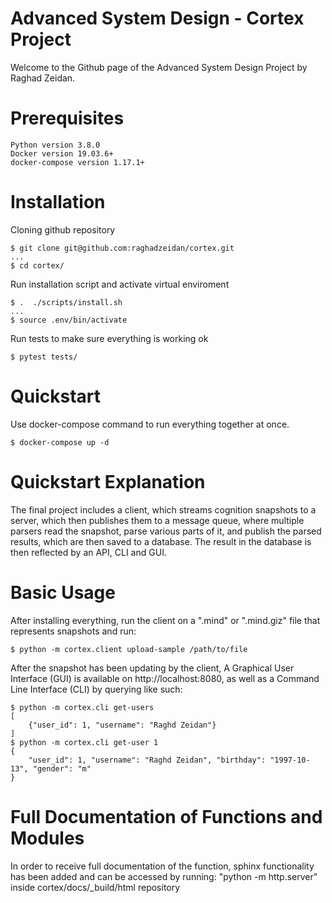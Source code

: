 # Advanced System Design - Cortex Project
Welcome to the Github page of the Advanced System Design Project by Raghad Zeidan.
# Prerequisites
```
Python version 3.8.0
Docker version 19.03.6+
docker-compose version 1.17.1+
```

# Installation
Cloning github repository
```
$ git clone git@github.com:raghadzeidan/cortex.git
...
$ cd cortex/
```

Run installation script and activate virtual enviroment
```
$ .  ./scripts/install.sh
...
$ source .env/bin/activate
```

Run tests to make sure everything is working ok
```
$ pytest tests/
```

# Quickstart
Use docker-compose command to run everything together at once.
```
$ docker-compose up -d
```
# Quickstart Explanation
  The final project includes a client, which streams cognition snapshots to a server, 
  which then publishes them to a message queue, where multiple parsers read the snapshot,
  parse various parts of it, and publish the parsed results, which are then saved to a database.
  The result in the database is then reflected by an API, CLI and GUI.
  
# Basic Usage
After installing everything, run the client on a ".mind" or ".mind.giz" file that represents snapshots and run:
```
$ python -m cortex.client upload-sample /path/to/file
```
After the snapshot has been updating by the client, A Graphical User Interface (GUI) is available on http://localhost:8080, as well as a Command Line Interface (CLI) by querying like such:
```
$ python -m cortex.cli get-users
[
    {"user_id": 1, "username": "Raghd Zeidan"}
]
$ python -m cortex.cli get-user 1
{
    "user_id": 1, "username": "Raghd Zeidan", "birthday": "1997-10-13", "gender": "m"
}
```
# Full Documentation of Functions and Modules
In order to receive full documentation of the function, sphinx functionality has been added and
can be accessed by running:
    "python -m http.server" inside cortex/docs/_build/html repository
  
  

